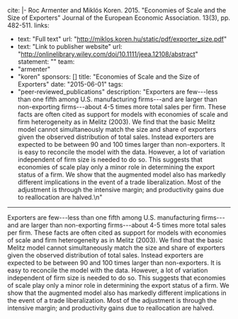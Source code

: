 cite: |-
  Roc Armenter and Miklós Koren. 2015. "Economies of Scale and the Size of Exporters" Journal of the European Economic Association. 13(3), pp. 482-511.
links:
  - text: "Full text"
    url: "http://miklos.koren.hu/static/pdf/exporter_size.pdf"
  - text: "Link to publisher website"
    url: "http://onlinelibrary.wiley.com/doi/10.1111/jeea.12108/abstract"
statement: ""
team:
  - "armenter"
  - "koren"
sponsors: []
title: "Economies of Scale and the Size of Exporters"
date: "2015-06-01"
tags:
  - "peer-reviewed_publications"
description: "Exporters are few---less than one fifth among U.S. manufacturing firms---and are larger than non-exporting firms---about 4-5 times more total sales per firm. These facts are often cited as support for models with economies of scale and firm heterogeneity as in Melitz (2003). We find that the basic Melitz model cannot simultaneously match the size and share of exporters given the observed distribution of total sales. Instead exporters are expected to be between 90 and 100 times larger than non-exporters. It is easy to reconcile the model with the data. However, a lot of variation independent of firm size is needed to do so. This suggests that economies of scale play only a minor role in determining the export status of a firm. We show that the augmented model also has markedly different implications in the event of a trade liberalization. Most of the adjustment is through the intensive margin; and productivity gains due to reallocation are halved.\n"

---

Exporters are few---less than one fifth among U.S. manufacturing firms---and are larger than non-exporting firms---about 4-5 times more total sales per firm. These facts are often cited as support for models with economies of scale and firm heterogeneity as in Melitz (2003). We find that the basic Melitz model cannot simultaneously match the size and share of exporters given the observed distribution of total sales. Instead exporters are expected to be between 90 and 100 times larger than non-exporters. It is easy to reconcile the model with the data. However, a lot of variation independent of firm size is needed to do so. This suggests that economies of scale play only a minor role in determining the export status of a firm. We show that the augmented model also has markedly different implications in the event of a trade liberalization. Most of the adjustment is through the intensive margin; and productivity gains due to reallocation are halved.

